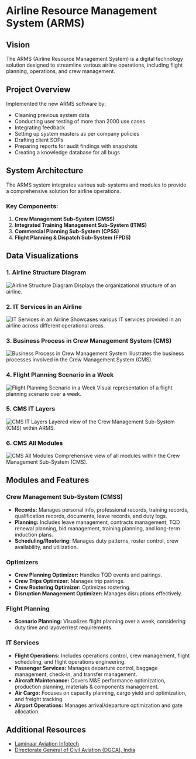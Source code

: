 # Airline Resource Management System (ARMS)

## Vision
The ARMS (Airline Resource Management System) is a digital technology solution designed to streamline 
various airline operations, including flight planning, operations, and crew management.

## Project Overview
Implemented the new ARMS software by:
- Cleaning previous system data
- Conducting user testing of more than 2000 use cases
- Integrating feedback
- Setting up system masters as per company policies
- Drafting client SOPs
- Preparing reports for audit findings with snapshots
- Creating a knowledge database for all bugs

## System Architecture
The ARMS system integrates various sub-systems and modules to provide a comprehensive solution for airline operations.

### Key Components:
1. **Crew Management Sub-System (CMSS)**
2. **Integrated Training Management Sub-System (ITMS)**
3. **Commercial Planning Sub-System (CPSS)**
4. **Flight Planning & Dispatch Sub-System (FPDS)**

## Data Visualizations

### 1. Airline Structure Diagram
![Airline Structure Diagram](https://github.com/amitgrewal4/1_Projects_Aviation_Arms/assets/140138833/4dbfd7e9-78c5-4f8f-a860-7eaa3e368d88)
Displays the organizational structure of an airline.

### 2. IT Services in an Airline
![IT Services in an Airline](https://github.com/amitgrewal4/1_Projects_Aviation_Arms/assets/140138833/7da9f18b-7f65-4156-b927-45a273539270)
Showcases various IT services provided in an airline across different operational areas.

### 3. Business Process in Crew Management System (CMS)
![Business Process in Crew Management System](https://github.com/amitgrewal4/1_Projects_Aviation_Arms/assets/140138833/4279638c-df22-4f0b-a7d9-9db388f59721)
Illustrates the business processes involved in the Crew Management System (CMS).

### 4. Flight Planning Scenario in a Week
![Flight Planning Scenario in a Week](https://github.com/amitgrewal4/1_Projects_Aviation_Arms/assets/140138833/f917d8c3-0ecb-411d-a3da-c94783232d3d)
Visual representation of a flight planning scenario over a week.

### 5. CMS IT Layers
![CMS IT Layers](https://github.com/amitgrewal4/1_Projects_Aviation_Arms/assets/140138833/c230f0aa-650a-40e0-acec-9306fac13c5f)
Layered view of the Crew Management Sub-System (CMS) within ARMS.

### 6. CMS All Modules
![CMS All Modules](https://github.com/amitgrewal4/1_Projects_Aviation_Arms/assets/140138833/06635d09-6658-44ed-bc96-8f3d0ec30d66)
Comprehensive view of all modules within the Crew Management Sub-System (CMS).
## Modules and Features

### Crew Management Sub-System (CMSS)
- **Records:** Manages personal info, professional records, training records, qualification records, documents, leave records, and duty logs.
- **Planning:** Includes leave management, contracts management, TQD renewal planning, bid management, training planning, and long-term induction plans.
- **Scheduling/Rostering:** Manages duty patterns, roster control, crew availability, and utilization.

### Optimizers
- **Crew Planning Optimizer:** Handles TQD events and pairings.
- **Crew Trips Optimizer:** Manages trip pairings.
- **Crew Rostering Optimizer:** Optimizes rostering.
- **Disruption Management Optimizer:** Manages disruptions effectively.

### Flight Planning
- **Scenario Planning:** Visualizes flight planning over a week, considering duty time and layover/rest requirements.

### IT Services
- **Flight Operations:** Includes operations control, crew management, flight scheduling, and flight operations engineering.
- **Passenger Services:** Manages departure control, baggage management, check-in, and transfer management.
- **Aircraft Maintenance:** Covers M&E performance optimization, production planning, materials & components management.
- **Air Cargo:** Focuses on capacity planning, cargo yield and optimization, and freight tracking.
- **Airport Operations:** Manages arrival/departure optimization and gate allocation.

## Additional Resources
- [Laminaar Aviation Infotech](http://www.laminaar.com/)
- [Directorate General of Civil Aviation (DGCA), India](https://www.dgca.gov.in/digigov-portal/)
